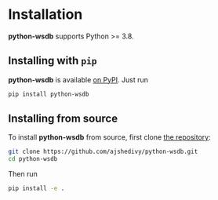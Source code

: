 Installation
============

**python-wsdb** supports Python >= 3.8.

## Installing with `pip`

**python-wsdb** is available [on PyPI](https://pypi.org/project/python-wsdb/). Just run

```bash
pip install python-wsdb
```

## Installing from source

To install **python-wsdb** from source, first clone [the repository](https://github.com/ajshedivy/python-wsdb):

```bash
git clone https://github.com/ajshedivy/python-wsdb.git
cd python-wsdb
```

Then run

```bash
pip install -e .
```
